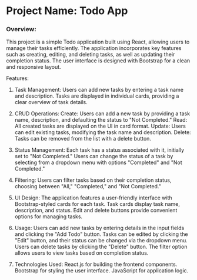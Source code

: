 <h1>Project Name: Todo App </h1>

<h3>Overview:</h3>
<p>This project is a simple Todo application built using React, allowing users to manage their tasks efficiently. The application incorporates key features such as creating, editing, and deleting tasks, as well as updating their completion status. The user interface is designed with Bootstrap for a clean and responsive layout.</p>

Features:

1. Task Management:
Users can add new tasks by entering a task name and description.
Tasks are displayed in individual cards, providing a clear overview of task details.

2. CRUD Operations:
Create: Users can add a new task by providing a task name, description, and defaulting the status to "Not Completed."
Read: All created tasks are displayed on the UI in card format.
Update: Users can edit existing tasks, modifying the task name and description.
Delete: Tasks can be removed from the list with a delete button.

3. Status Management:
Each task has a status associated with it, initially set to "Not Completed."
Users can change the status of a task by selecting from a dropdown menu with options "Completed" and "Not Completed."

4. Filtering:
Users can filter tasks based on their completion status, choosing between "All," "Completed," and "Not Completed."

5. UI Design:
The application features a user-friendly interface with Bootstrap-styled cards for each task.
Task cards display task name, description, and status.
Edit and delete buttons provide convenient options for managing tasks.

6. Usage:
Users can add new tasks by entering details in the input fields and clicking the "Add Todo" button.
Tasks can be edited by clicking the "Edit" button, and their status can be changed via the dropdown menu.
Users can delete tasks by clicking the "Delete" button.
The filter option allows users to view tasks based on completion status.

7. Technologies Used:
React.js for building the frontend components.
Bootstrap for styling the user interface.
JavaScript for application logic.
